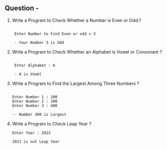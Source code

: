 ## Question - 

1. Write a  Program to Check Whether a Number is Even or Odd.?
   ```

    Enter Number to Find Even or odd = 3
    
    - Your Number 3 is Odd 

   ```
2. Write a  Program to Check Whether an Alphabet is Vowel or Consonant ?

   ```

    Enter Alphabet : A
    
    - A is Vowel 

   ```
3. Write a  Program to Find the Largest Among Three Numbers ?
    
    ```

    Enter Number 1 : 100
    Enter Number 2 : 300
    Enter Number 3 : 400 

    -- Number 300 is Largest 

    ```

4. Write a  Program to Check Leap Year ?

    ```
    Enter Year : 2023 

    2023 is not Leap Year 

    ```